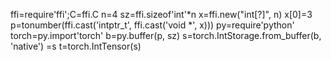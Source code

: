 ffi=require'ffi';C=ffi.C
n=4
sz=ffi.sizeof'int'*n
x=ffi.new("int[?]", n)
x[0]=3
p=tonumber(ffi.cast('intptr_t', ffi.cast('void *', x)))
py=require'python'
torch=py.import'torch'
b=py.buffer(p, sz)
s=torch.IntStorage.from_buffer(b, 'native')
=s
t=torch.IntTensor(s)